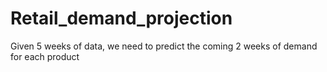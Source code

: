 # Retail_demand_projection
Given 5 weeks of data, we need to predict the coming 2 weeks of demand for each product
